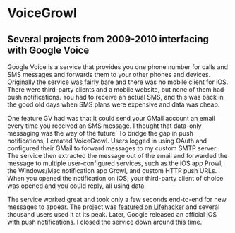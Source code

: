# VoiceGrowl
## Several projects from 2009-2010 interfacing with Google Voice

Google Voice is a service that provides you one phone number for calls and SMS messages and forwards them to your other phones and devices. Originally the service was fairly bare and there was no mobile client for iOS. There were third-party clients and a mobile website, but none of them had push notifications. You had to receive an actual SMS, and this was back in the good old days when SMS plans were expensive and data was cheap.

One feature GV had was that it could send your GMail account an email every time you received an SMS message. I thought that data-only messaging was the way of the future. To bridge the gap in push notifications, I created VoiceGrowl. Users logged in using OAuth and configured their GMail to forward messages to my custom SMTP server. The service then extracted the message out of the email and forwarded the message to multiple user-configured services, such as the iOS app Prowl, the Windows/Mac notification app Growl, and custom HTTP push URLs. When you opened the notification on iOS, your third-party client of choice was opened and you could reply, all using data.

The service worked great and took only a few seconds end-to-end for new messages to appear. The project was [featured on Lifehacker](http://lifehacker.com/5360915/google-voice-growl-pushes-sms-alerts-to-your-iphone) and several thousand users used it at its peak. Later, Google released an official iOS with push notifications. I closed the service down around this time.
